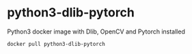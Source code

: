 # python3-dlib-pytorch
Python3 docker image with Dlib, OpenCV and Pytorch installed

```
docker pull python3-dlib-pytorch
```
